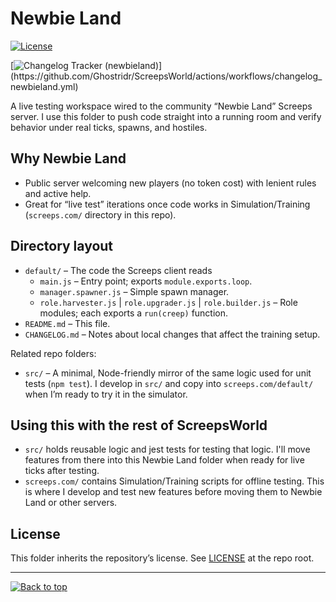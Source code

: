# Newbie Land

[![License](https://img.shields.io/badge/license-GNU%20AGPL%20v3-blue.svg?style=plastic)](../LICENSE)

[![Changelog Tracker (newbieland)](https://github.com/Ghostridr/ScreepsWorld/actions/workflows/changelog_newbieland.yml/badge.svg?)](https://github.com/Ghostridr/ScreepsWorld/actions/workflows/changelog_newbieland.yml)

A live testing workspace wired to the community “Newbie Land” Screeps server. I use this folder to push code straight into a running room and verify behavior under real ticks, spawns, and hostiles.

## Why Newbie Land

- Public server welcoming new players (no token cost) with lenient rules and active help.
- Great for “live test” iterations once code works in Simulation/Training (`screeps.com/` directory in this repo).

## Directory layout

- `default/` – The code the Screeps client reads
  - `main.js` – Entry point; exports `module.exports.loop`.
  - `manager.spawner.js` – Simple spawn manager.
  - `role.harvester.js` | `role.upgrader.js` | `role.builder.js` – Role modules; each exports a `run(creep)` function.
- `README.md` – This file.
- `CHANGELOG.md` – Notes about local changes that affect the training setup.

Related repo folders:

- `src/` – A minimal, Node-friendly mirror of the same logic used for unit tests (`npm test`). I develop in `src/` and copy into `screeps.com/default/` when I’m ready to try it in the simulator.

## Using this with the rest of ScreepsWorld

- `src/` holds reusable logic and jest tests for testing that logic. I'll move features from there into this Newbie Land folder when ready for live ticks after testing.
- `screeps.com/` contains Simulation/Training scripts for offline testing. This is where I develop and test new features before moving them to Newbie Land or other servers.

## License

This folder inherits the repository’s license. See [LICENSE](../LICENSE) at the repo root.

---
[![Back to top](https://img.shields.io/badge/Back%20to%20top-222?style=plastic&logo=github)](#newbie-land)
